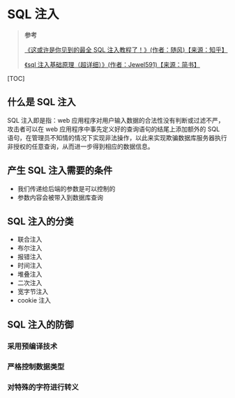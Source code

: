 <!--
 * @Author: yaohebin
 * @Date: 2021-09-30 14:07:09
 * @LastEditTime: 2022-08-23 10:19:51
 * @LastEditors: yaohebin
 * @Description: SQL 注入
-->

# SQL 注入

> **参考**
>
> [《这或许是你见到的最全 SQL 注入教程了！》(作者：随风)【来源：知乎】](https://zhuanlan.zhihu.com/p/320579411)
>
> [《sql 注入基础原理（超详细）》(作者：Jewel591)【来源：简书】](https://www.jianshu.com/p/078df7a35671)

[TOC]

## 什么是 SQL 注入

SQL 注入即是指：web 应用程序对用户输入数据的合法性没有判断或过滤不严，攻击者可以在 web 应用程序中事先定义好的查询语句的结尾上添加额外的 SQL 语句，在管理员不知情的情况下实现非法操作，以此来实现欺骗数据库服务器执行非授权的任意查询，从而进一步得到相应的数据信息。

## 产生 SQL 注入需要的条件

- 我们传递给后端的参数是可以控制的
- 参数内容会被带入到数据库查询

## SQL 注入的分类

- 联合注入
- 布尔注入
- 报错注入
- 时间注入
- 堆叠注入
- 二次注入
- 宽字节注入
- cookie 注入

## SQL 注入的防御

### 采用预编译技术

### 严格控制数据类型

### 对特殊的字符进行转义
